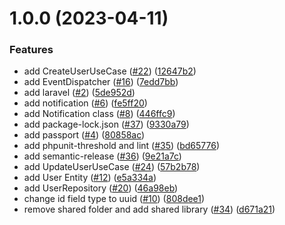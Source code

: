 # 1.0.0 (2023-04-11)


### Features

* add CreateUserUseCase ([#22](https://github.com/e2ateam/user_api/issues/22)) ([12647b2](https://github.com/e2ateam/user_api/commit/12647b2ad853ef71760dbdf42157593c219fdec8))
* add EventDispatcher ([#16](https://github.com/e2ateam/user_api/issues/16)) ([7edd7bb](https://github.com/e2ateam/user_api/commit/7edd7bb015ab1008cd01819c0d00db8d14f63c99))
* add laravel ([#2](https://github.com/e2ateam/user_api/issues/2)) ([5de952d](https://github.com/e2ateam/user_api/commit/5de952df13e653046782c3f9a0cac5fcbd3a4e6f))
* add notification ([#6](https://github.com/e2ateam/user_api/issues/6)) ([fe5ff20](https://github.com/e2ateam/user_api/commit/fe5ff20ce754dc7fc68ed247bbad41b9cb2c96ed))
* add Notification class ([#8](https://github.com/e2ateam/user_api/issues/8)) ([446ffc9](https://github.com/e2ateam/user_api/commit/446ffc92f26b8849393d4bafb86d4df4a0c1b414))
* add package-lock.json ([#37](https://github.com/e2ateam/user_api/issues/37)) ([9330a79](https://github.com/e2ateam/user_api/commit/9330a79db1aeb53637c6c4456e184fe27dae98cd))
* add passport ([#4](https://github.com/e2ateam/user_api/issues/4)) ([80858ac](https://github.com/e2ateam/user_api/commit/80858ac9150cc3d61badced830e2605be712a03c))
* add phpunit-threshold and lint ([#35](https://github.com/e2ateam/user_api/issues/35)) ([bd65776](https://github.com/e2ateam/user_api/commit/bd657763a2a85e1f6c703ebf0ec33ad9474300d6))
* add semantic-release ([#36](https://github.com/e2ateam/user_api/issues/36)) ([9e21a7c](https://github.com/e2ateam/user_api/commit/9e21a7c1cb0ea579e02e0f4524d0ee21f6b83250))
* add UpdateUserUseCase ([#24](https://github.com/e2ateam/user_api/issues/24)) ([57b2b78](https://github.com/e2ateam/user_api/commit/57b2b78ee101bc698083fdd7c3eaeb9486939a9f))
* add User Entity ([#12](https://github.com/e2ateam/user_api/issues/12)) ([e5a334a](https://github.com/e2ateam/user_api/commit/e5a334a34ce1119e9df19d98fb91b16535722a37))
* add UserRepository ([#20](https://github.com/e2ateam/user_api/issues/20)) ([46a98eb](https://github.com/e2ateam/user_api/commit/46a98eb7fd9afa39d627ba0159741e8cf4592fca))
* change id field type to uuid ([#10](https://github.com/e2ateam/user_api/issues/10)) ([808dee1](https://github.com/e2ateam/user_api/commit/808dee1b53c8d15d9995a2736257c82142e18947))
* remove shared folder and add shared library ([#34](https://github.com/e2ateam/user_api/issues/34)) ([d671a21](https://github.com/e2ateam/user_api/commit/d671a21beda2a5b0bba2491b3f4e90520996517b))
